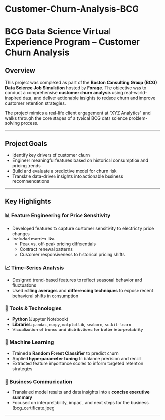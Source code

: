 # Customer-Churn-Analysis-BCG

# BCG Data Science Virtual Experience Program – Customer Churn Analysis

## Overview

This project was completed as part of the **Boston Consulting Group (BCG) Data Science Job Simulation** hosted by **Forage**. The objective was to conduct a comprehensive **customer churn analysis** using real-world-inspired data, and deliver actionable insights to reduce churn and improve customer retention strategies.

The project mimics a real-life client engagement at "XYZ Analytics" and walks through the core stages of a typical BCG data science problem-solving process.

---

## Project Goals

- Identify key drivers of customer churn
- Engineer meaningful features based on historical consumption and pricing trends
- Build and evaluate a predictive model for churn risk
- Translate data-driven insights into actionable business recommendations

---

## Key Highlights

### 📊 Feature Engineering for Price Sensitivity
- Developed features to capture customer sensitivity to electricity price changes
- Included metrics like:
  - Peak vs. off-peak pricing differentials
  - Contract renewal patterns
  - Customer responsiveness to historical pricing shifts

### 📈 Time-Series Analysis
- Designed trend-based features to reflect seasonal behavior and fluctuations
- Used **rolling averages** and **differencing techniques** to expose recent behavioral shifts in consumption

### 🐍 Tools & Technologies
- **Python** (Jupyter Notebook)
- **Libraries**: `pandas`, `numpy`, `matplotlib`, `seaborn`, `scikit-learn`
- Visualization of trends and distributions for better interpretability

### 🌲 Machine Learning
- Trained a **Random Forest Classifier** to predict churn
- Applied **hyperparameter tuning** to balance precision and recall
- Extracted feature importance scores to inform targeted retention strategies

### 📢 Business Communication
- Translated model results and data insights into a **concise executive summary**
- Focused on interpretability, impact, and next steps for the business
(bcg_certificate.jpeg)
---



